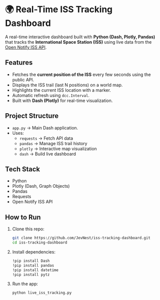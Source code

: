 # 🌍 Real-Time ISS Tracking Dashboard

A real-time interactive dashboard built with **Python (Dash, Plotly, Pandas)** that tracks the **International Space Station (ISS)** using live data from the [Open Notify ISS API](http://api.open-notify.org/iss-now.json).

## Features
- Fetches the **current position of the ISS** every few seconds using the public API.  
- Displays the ISS trail (last N positions) on a world map.  
- Highlights the current ISS location with a marker.  
- Automatic refresh using `dcc.Interval`.  
- Built with **Dash (Plotly)** for real-time visualization.  

## Project Structure
- `app.py` → Main Dash application.  
- Uses:
  - `requests` → Fetch API data  
  - `pandas` → Manage ISS trail history  
  - `plotly` → Interactive map visualization  
  - `dash` → Build live dashboard  

## Tech Stack
- Python  
- Plotly (Dash, Graph Objects)  
- Pandas  
- Requests  
- Open Notify ISS API  

## How to Run
1. Clone this repo:  
   ```bash
   git clone https://github.com/JevNest/iss-tracking-dashboard.git
   cd iss-tracking-dashboard
2. Install dependencies:
   ```bash
   !pip install Dash
   !pip install pandas
   !pip install datetime
   !pip install pytz
 3. Run the app:
    ```bash
    python live_iss_tracking.py
